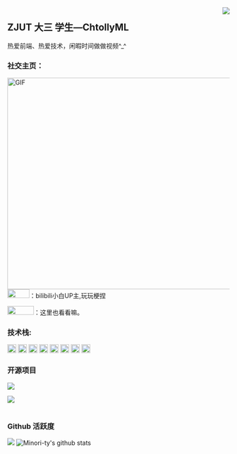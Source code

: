 <img align="right" src="https://count.getloli.com/get/@:ChthollyML?theme=rule34">

## ZJUT 大三 学生—ChtollyML

热爱前端、热爱技术，闲暇时间做做视频^\_^

### **社交主页：**
 <img align="right" alt="GIF" src="./images/code.gif" width="600" height="480" />
 
<a href="https://space.bilibili.com/33401301"><code><img height="20" width="50" src="./images/bilibili.png"></code></a>：bilibili小白UP主,玩玩梗捏

<a href="https://juejin.cn/user/374262323754350/posts"><code><img height="20" width="60" src="./images/juejin.png"></code></a>：这里也看看嘛。

### **技术栈:**

<a href="https://v3.cn.vuejs.org"><code><img height="20" src="./images/vue.png"></code></a>
<a href="https://element-plus.gitee.io/zh-CN/"><code><img height="20" src="./images/element plus.png"></code></a>
<a href="https://www.tslang.cn/index.html"><code><img height="20" src="./images/typescript.png"></code></a>
<a href="https://webpack.js.org/"><code><img height="20" src="./images/webpack.svg"></code></a>
<a href="https://cn.vitejs.dev"><code><img height="20" src="./images/vite.png"></code></a>
<a href="https://sass-lang.com"><code><img height="20" src="./images/sass2.png"></code></a>
<a href="https://tailwindcss.com"><code><img height="20" src="./images/tailwindcss.png"></code></a>
<a href="https://www.docker.com"><code><img height="20" src="./images/docker.png"></code></a>

### 开源项目
[![](https://github-readme-stats.vercel.app/api/pin/?username=ChthollyML&repo=-sama)](https://github.com/ChthollyML/-sama)

[![](https://github-readme-stats.vercel.app/api/pin/?username=ChthollyML&repo=Web-Notes)](https://github.com/ChthollyML/Web-Notes)
<br><br>
### Github 活跃度
[![](https://activity-graph.herokuapp.com/graph?username=Minori-ty&theme=dracula)](https://github.com/ashutosh00710/github-readme-activity-graph)
![Minori-ty's github stats](https://github-readme-stats.vercel.app/api?username=ChthollyML&show_icons=true&theme=vue)
